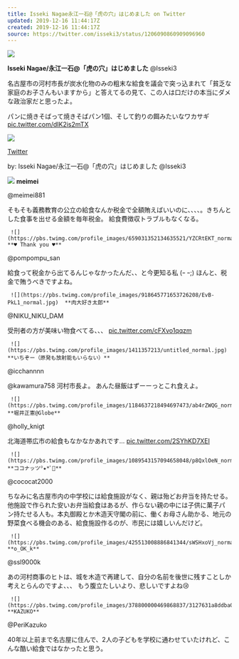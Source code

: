 ```yaml
---
title: Isseki Nagae永江一石@「虎の穴」はじめました on Twitter
updated: 2019-12-16 11:44:17Z
created: 2019-12-16 11:44:17Z
source: https://twitter.com/isseki3/status/1206090860909096960
---
```


 ![](https://pbs.twimg.com/profile_images/1182512956564635648/GwrMEswY_normal.jpg)

 **Isseki Nagae/永江一石@「虎の穴」はじめました**
   @Isseki3

名古屋市の河村市長が炭水化物のみの粗末な給食を議会で突っ込まれて「貧乏な家庭のお子さんもいますから」と答えてるの見て、この人は口だけの本当にダメな政治家だと思ったよ。

パンに焼きそばって焼きそばパン1個、そして釣りの餌みたいなワカサギ [pic.twitter.com/dIK2is2mTX](https://t.co/dIK2is2mTX)

 ![](https://pbs.twimg.com/media/ELzlPPMUwAABA-J.jpg:small)

[Twitter](https://t.co/dIK2is2mTX)

 by:  Isseki Nagae/永江一石@「虎の穴」はじめました  @Isseki3

 ![](https://abs.twimg.com/sticky/default_profile_images/default_profile_normal.png)  **meimei**

 @meimei881

そもそも義務教育の公立の給食なんか税金で全額賄えばいいのに、、、、。きちんとした食事を出せる金額を毎年税金。 給食費徴収トラブルもなくなる。

     ![](https://pbs.twimg.com/profile_images/659031352134635521/YZCRtEKT_normal.jpg)  **♥︎ Thank you ♥︎**

 @pompompu_san

給食って税金から出てるんじゃなかったんだ、、と今更知る私 (ｰ ｰ;)
ほんと、税金で賄うべきですよね。

     ![](https://pbs.twimg.com/profile_images/918645771653726208/EvB-PkL1_normal.jpg)  **肉大好き太郎**

 @NIKU_NIKU_DAM

受刑者の方が美味い物食べてる、、、 [pic.twitter.com/cFXvo1qqzm](https://t.co/cFXvo1qqzm)

     ![](https://pbs.twimg.com/profile_images/1411357213/untitled_normal.jpg)  **いちぞー（原発も放射能もいらない）**

 @icchannnn

@kawamura758 河村市長よ。 あんた昼飯はずーーっとこれ食えよ。

     ![](https://pbs.twimg.com/profile_images/1184637218494697473/ab4rZWQG_normal.jpg)  **堀井正憲@Globe**

 @holly_knigt

北海道帯広市の給食もなかなかあれです… [pic.twitter.com/2SYhKD7XEI](https://t.co/2SYhKD7XEI)

     ![](https://pbs.twimg.com/profile_images/1089543157094658048/p8QxlOeN_normal.jpg)  **ココナッツ꙳★*ﾟ🐾**

 @cococat2000

ちなみに名古屋市内の中学校には給食施設がなく、親は殆どお弁当を持たせる。他施設で作られた安いお弁当給食はあるが、作らない親の中には子供に菓子パン持たせる人も。本丸御殿とか木造天守閣の前に、働くお母さん助かる、地元の野菜食べる機会のある、給食施設作るのが、市民には嬉しいんだけど。

     ![](https://pbs.twimg.com/profile_images/425513008886841344/sWSHxoVj_normal.jpeg)  **o_OK_k**

 @ssl9000k

あの河村商事のヒトは、城を木造で再建して、自分の名前を後世に残すことしか考えとらんのですよ、、、 もう腹立たしいより、悲しいですよね😢

     ![](https://pbs.twimg.com/profile_images/378800000469868837/3127631a8ddba02dd68a78ed920f6b6e_normal.jpeg)  **KAZUKO**

 @PeriKazuko

40年以上前まで名古屋に住んで、2人の子どもを学校に通わせていたけれど、こんな酷い給食ではなかったと思う。